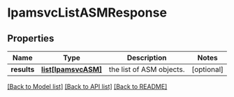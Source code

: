 # IpamsvcListASMResponse

## Properties
Name | Type | Description | Notes
------------ | ------------- | ------------- | -------------
**results** | [**list[IpamsvcASM]**](IpamsvcASM.md) | the list of ASM objects. | [optional] 

[[Back to Model list]](../README.md#documentation-for-models) [[Back to API list]](../README.md#documentation-for-api-endpoints) [[Back to README]](../README.md)


